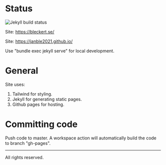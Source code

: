 # Status
![Jekyll build status](https://github.com/Janble2021/Janble2021.github.io/actions/workflows/main.yml/badge.svg)

Site: https://bleckert.se/

Site: https://janble2021.github.io/

Use "bundle exec jekyll serve" for local development.

# General
Site uses:
1. Tailwind for styling.
2. Jekyll for generating static pages.
3. Github pages for hosting.

# Committing code
Push code to master. A workspace action will automatically build the code to branch "gh-pages".

---

All rights reserved.
